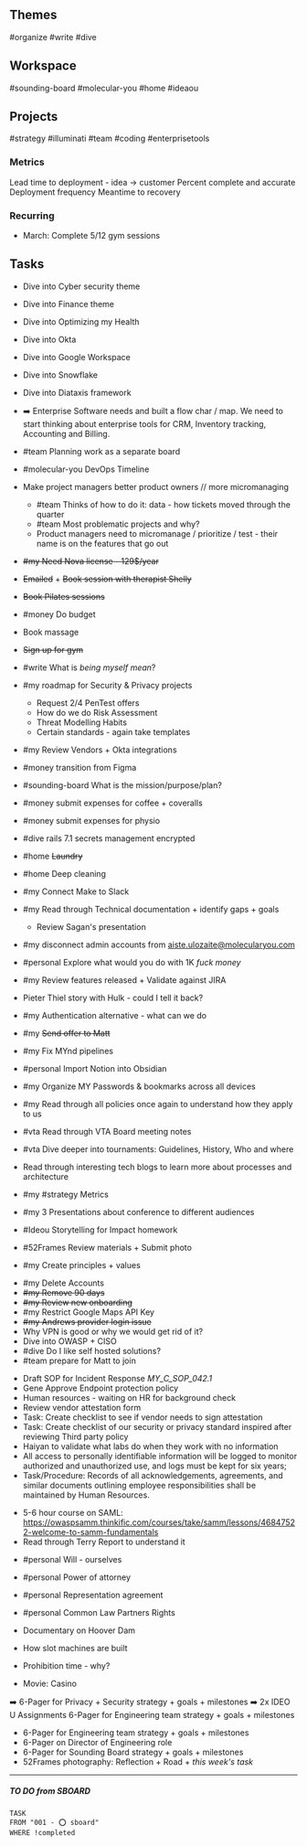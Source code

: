 
## Themes

#organize #write #dive

## Workspace
#sounding-board #molecular-you #home #ideaou

## Projects
#strategy #illuminati #team #coding #enterprisetools

### Metrics

Lead time to deployment - idea -> customer
Percent complete and accurate
Deployment frequency
Meantime to recovery

### Recurring

- March: Complete 5/12 gym sessions



## Tasks
- Dive into Cyber security theme
- Dive into Finance theme
- Dive into Optimizing my Health
- Dive into Okta
- Dive into Google Workspace
- Dive into Snowflake
- Dive into Diataxis framework


- ➡️ Enterprise Software needs and built a flow char / map. 
  We need to start thinking about enterprise tools for CRM, Inventory tracking, Accounting and Billing.

- #team Planning work as a separate board
- #molecular-you DevOps Timeline
- Make project managers better product owners // more micromanaging
	- #team Thinks of how to do it: data - how tickets moved through the quarter
	- #team Most problematic projects and why? 
	- Product managers need to micromanage / prioritize / test - their name is on the features that go out
- ~~#my Need Nova license - 129$/year~~
- ~~Emailed~~ + ~~Book session with therapist Shelly~~
- ~~Book Pilates sessions~~
- #money Do budget
- Book massage
- ~~Sign up for gym~~ 

- #write What is *being myself mean*?
- #my roadmap for Security & Privacy projects
	- Request 2/4 PenTest offers
	- How do we do Risk Assessment
	- Threat Modelling Habits
	- Certain standards - again take templates
- #my Review Vendors + Okta integrations
- #money transition from Figma
- #sounding-board What is the mission/purpose/plan? 
- #money submit expenses for coffee + coveralls
- #money submit expenses for physio
- #dive rails 7.1 secrets management encrypted

- #home ~~Laundry~~
- #home Deep cleaning
- #my Connect Make to Slack
- #my Read through Technical documentation + identify gaps + goals
	- Review Sagan's presentation
- #my disconnect admin accounts from aiste.ulozaite@molecularyou.com
- #personal Explore what would you do with 1K *fuck money*
- #my Review features released + Validate against JIRA
- Pieter Thiel story with Hulk - could I tell it back?
- #my Authentication alternative - what can we do
- #my ~~Send offer to Matt~~
- #my Fix MYnd pipelines
- #personal Import Notion into Obsidian
- #my Organize MY Passwords & bookmarks across all devices
- #my Read through all policies once again to understand how they apply to us
- #vta Read through VTA Board meeting notes
- #vta Dive deeper into tournaments: Guidelines, History, Who and where
- Read through interesting tech blogs to learn more about processes and architecture
- #my #strategy Metrics
- #my 3 Presentations about conference to different audiences
- #Ideou Storytelling for Impact homework
- #52Frames Review materials + Submit photo
- #my Create principles + values
* #my Delete Accounts
* ~~#my Remove 90 days~~
* ~~#my Review new onboarding~~
* #my Restrict Google Maps API Key
* ~~#my Andrews provider login issue~~
* Why VPN is good or why we would get rid of it?
* Dive into OWASP + CISO
* #dive Do I like self hosted solutions? 
* #team prepare for Matt to join


- Draft SOP for Incident Response _MY_C_SOP_042.1_
- Gene Approve Endpoint protection policy
- Human resources - waiting on HR for background check
- Review vendor attestation form
- Task: Create checklist to see if vendor needs to sign attestation
- Task: Create checklist of our security or privacy standard inspired after reviewing Third party policy
- Haiyan to validate what labs do when they work with no information
- All access to personally identifiable information will be logged to monitor authorized and unauthorized use, and logs must be kept for six years;
- Task/Procedure: Records of all acknowledgements, agreements, and similar documents outlining employee responsibilities shall be maintained by Human Resources.
* 5-6 hour course on SAML: https://owaspsamm.thinkific.com/courses/take/samm/lessons/46847522-welcome-to-samm-fundamentals
* Read through Terry Report to understand it

- #personal Will - ourselves
- #personal Power of attorney
- #personal Representation agreement
- #personal Common Law Partners Rights


- Documentary on Hoover Dam
- How slot machines are built
- Prohibition time - why?
- Movie: Casino

➡️ 6-Pager for Privacy + Security strategy + goals + milestones
➡️ 2x IDEO U Assignments
6-Pager for Engineering team strategy + goals + milestones
- 6-Pager for Engineering team strategy + goals + milestones
- 6-Pager on Director of Engineering role
- 6-Pager for Sounding Board strategy + goals + milestones
- 52Frames photography: Reflection + Road + *this week's task*


----


##### TO DO from SBOARD
```dataview
TASK 
FROM "001 - ⭕️ sboard"
WHERE !completed
```
